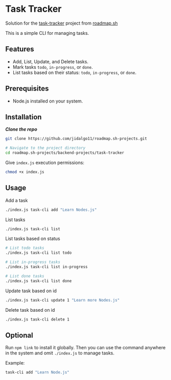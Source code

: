 # Task Tracker

Solution for the [task-tracker](https://roadmap.sh/projects/task-tracker) project from [roadmap.sh](https://roadmap.sh)

This is a simple CLI for managing tasks.

## Features

- Add, List, Update, and Delete tasks.
- Mark tasks `todo`, `in-progress`, or `done`.
- List tasks based on their status: `todo`, `in-progress`, or `done`.

## Prerequisites

- Node.js installed on your system.

## Installation

**_Clone the repo_**

```bash
git clone https://github.com/jidalgo11/roadmap.sh-projects.git

# Navigate to the project directory
cd roadmap.sh-projects/backend-projects/task-tracker
```

Give `index.js` execution permissions:

```bash
chmod +x index.js
```

## Usage

Add a task

```bash
./index.js task-cli add "Learn Nodes.js"
```

List tasks

```bash
./index.js task-cli list
```

List tasks based on status

```bash
# List todo tasks
./index.js task-cli list todo

# List in-progress tasks
./index.js task-cli list in-progress

# List done tasks
./index.js task-cli list done
```

Update task based on id

```bash
./index.js task-cli update 1 "Learn more Nodes.js"
```

Delete task based on id

```bash
./index.js task-cli delete 1
```

## Optional

Run `npm link` to install it globally.
Then you can use the command anywhere in the system and omit `./index.js` to manage tasks.

Example:

```bash
task-cli add "Learn Node.js"
```
